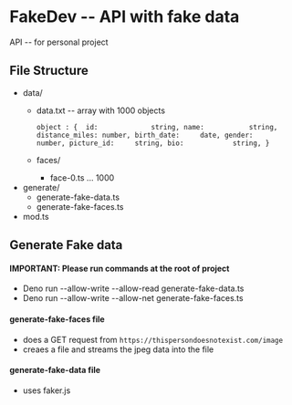# FakeDev -- API with fake data

API -- for personal project

## File Structure
- data/
	- data.txt -- array with 1000 objects
		
		`object : { 
			id: 			string,
			name: 			string,
			distance_miles: number,
			birth_date:		date,
			gender: 		number,
			picture_id: 	string,
			bio:			string,
		}`

	- faces/
		- face-0.ts ... 1000
- generate/
	- generate-fake-data.ts
	- generate-fake-faces.ts
- mod.ts

## Generate Fake data
#### IMPORTANT: Please run commands at the root of project
- Deno run --allow-write --allow-read generate-fake-data.ts
- Deno run --allow-write --allow-net generate-fake-faces.ts

#### generate-fake-faces file 
- does a GET request from `https://thispersondoesnotexist.com/image`
- creaes a file and streams the jpeg data into the file

#### generate-fake-data file
- uses faker.js